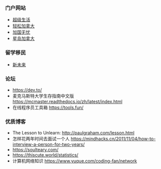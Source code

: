 ### 门户网站

- [超级生活](https://superlife.ca/)
- [轻松加拿大](https://easyca.ca/)
- [加国无忧](https://www.51.ca/)
- [星岛加拿大](https://dushi.singtao.ca/)

### 留学移民

- [新未来](https://www.xwlym.com/)

### 论坛

- https://dev.to/
- 麦克马斯特大学生存指南中文版 https://mcmaster.readthedocs.io/zh/latest/index.html
- 在线程序员工具箱 https://tools.fun/

### 优质博客

- The Lesson to Unlearn: http://paulgraham.com/lesson.html
- 怎样花两年时间去面试一个人 https://mindhacks.cn/2011/11/04/how-to-interview-a-person-for-two-years/
- https://soulteary.com/
- https://thiscute.world/statistics/
- 计算机网络知识 https://www.yuque.com/coding-fan/network

